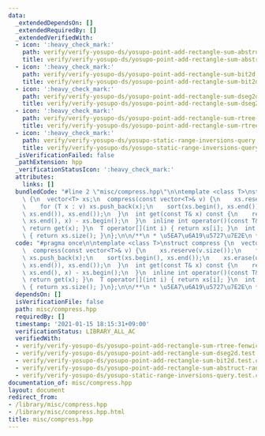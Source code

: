 ```yaml
---
data:
  _extendedDependsOn: []
  _extendedRequiredBy: []
  _extendedVerifiedWith:
  - icon: ':heavy_check_mark:'
    path: verify/verify-yosupo-ds/yosupo-point-add-rectangle-sum-abstruct-range-tree.test.cpp
    title: verify/verify-yosupo-ds/yosupo-point-add-rectangle-sum-abstruct-range-tree.test.cpp
  - icon: ':heavy_check_mark:'
    path: verify/verify-yosupo-ds/yosupo-point-add-rectangle-sum-bit2d.test.cpp
    title: verify/verify-yosupo-ds/yosupo-point-add-rectangle-sum-bit2d.test.cpp
  - icon: ':heavy_check_mark:'
    path: verify/verify-yosupo-ds/yosupo-point-add-rectangle-sum-dseg2d.test.cpp
    title: verify/verify-yosupo-ds/yosupo-point-add-rectangle-sum-dseg2d.test.cpp
  - icon: ':heavy_check_mark:'
    path: verify/verify-yosupo-ds/yosupo-point-add-rectangle-sum-rtree-fenwick.test.cpp
    title: verify/verify-yosupo-ds/yosupo-point-add-rectangle-sum-rtree-fenwick.test.cpp
  - icon: ':heavy_check_mark:'
    path: verify/verify-yosupo-ds/yosupo-static-range-inversions-query.test.cpp
    title: verify/verify-yosupo-ds/yosupo-static-range-inversions-query.test.cpp
  _isVerificationFailed: false
  _pathExtension: hpp
  _verificationStatusIcon: ':heavy_check_mark:'
  attributes:
    links: []
  bundledCode: "#line 2 \"misc/compress.hpp\"\n\ntemplate <class T>\nstruct compress\
    \ {\n  vector<T> xs;\n  compress(const vector<T>& v) {\n    xs.reserve(v.size());\n\
    \    for (T x : v) xs.push_back(x);\n    sort(xs.begin(), xs.end());\n    xs.erase(unique(xs.begin(),\
    \ xs.end()), xs.end());\n  }\n  int get(const T& x) const {\n    return lower_bound(xs.begin(),\
    \ xs.end(), x) - xs.begin();\n  }\n  inline int operator()(const T& x) const {\
    \ return get(x); }\n  T operator[](int i) { return xs[i]; }\n  int size() const\
    \ { return xs.size(); }\n};\n\n/**\n * \u5EA7\u6A19\u5727\u7E2E\n */\n"
  code: "#pragma once\n\ntemplate <class T>\nstruct compress {\n  vector<T> xs;\n\
    \  compress(const vector<T>& v) {\n    xs.reserve(v.size());\n    for (T x : v)\
    \ xs.push_back(x);\n    sort(xs.begin(), xs.end());\n    xs.erase(unique(xs.begin(),\
    \ xs.end()), xs.end());\n  }\n  int get(const T& x) const {\n    return lower_bound(xs.begin(),\
    \ xs.end(), x) - xs.begin();\n  }\n  inline int operator()(const T& x) const {\
    \ return get(x); }\n  T operator[](int i) { return xs[i]; }\n  int size() const\
    \ { return xs.size(); }\n};\n\n/**\n * \u5EA7\u6A19\u5727\u7E2E\n */\n"
  dependsOn: []
  isVerificationFile: false
  path: misc/compress.hpp
  requiredBy: []
  timestamp: '2021-01-15 18:15:31+09:00'
  verificationStatus: LIBRARY_ALL_AC
  verifiedWith:
  - verify/verify-yosupo-ds/yosupo-point-add-rectangle-sum-rtree-fenwick.test.cpp
  - verify/verify-yosupo-ds/yosupo-point-add-rectangle-sum-dseg2d.test.cpp
  - verify/verify-yosupo-ds/yosupo-point-add-rectangle-sum-bit2d.test.cpp
  - verify/verify-yosupo-ds/yosupo-point-add-rectangle-sum-abstruct-range-tree.test.cpp
  - verify/verify-yosupo-ds/yosupo-static-range-inversions-query.test.cpp
documentation_of: misc/compress.hpp
layout: document
redirect_from:
- /library/misc/compress.hpp
- /library/misc/compress.hpp.html
title: misc/compress.hpp
---
```


